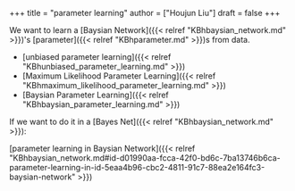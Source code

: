 +++
title = "parameter learning"
author = ["Houjun Liu"]
draft = false
+++

We want to learn a [Baysian Network]({{< relref "KBhbaysian_network.md" >}})'s [parameter]({{< relref "KBhparameter.md" >}})s from data.

-   [unbiased parameter learning]({{< relref "KBhunbiased_parameter_learning.md" >}})
-   [Maximum Likelihood Parameter Learning]({{< relref "KBhmaximum_likelihood_parameter_learning.md" >}})
-   [Baysian Parameter Learning]({{< relref "KBhbaysian_parameter_learning.md" >}})

If we want to do it in a [Bayes Net]({{< relref "KBhbaysian_network.md" >}}):

[parameter learning in Baysian Network]({{< relref "KBhbaysian_network.md#id-d01990aa-fcca-42f0-bd6c-7ba13746b6ca-parameter-learning-in-id-5eaa4b96-cbc2-4811-91c7-88ea2e164fc3-baysian-network" >}})
